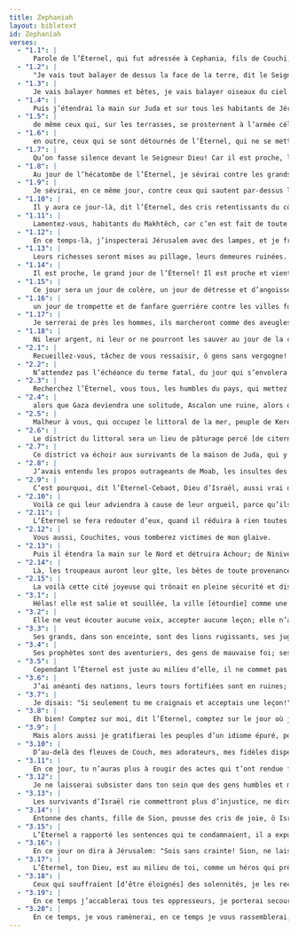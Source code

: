 ```yaml
---
title: Zephaniah
layout: bibletext
id: Zephaniah
verses:
  - "1.1": |
      Parole de l’Éternel, qui fut adressée à Cephania, fils de Couchi, fils de Ghedalia, fils d’Amaria, fils de Hizkia sous le règne de Josias, fils d’Amon, roi de Juda:
  - "1.2": |
      "Je vais tout balayer de dessus la face de la terre, dit le Seigneur.
  - "1.3": |
      Je vais balayer hommes et bêtes, je vais balayer oiseaux du ciel et poissons de la mer, les occasions de chute avec les impies: j’exterminerai les hommes de dessus le sol, dit le Seigneur.
  - "1.4": |
      Puis j’étendrai la main sur Juda et sur tous les habitants de Jérusalem, et je ferai disparaître de cette ville ce qui reste de Baal, le nom des desservants d’idoles avec les prêtres;
  - "1.5": |
      de même ceux qui, sur les terrasses, se prosternent à l’armée céleste, qui se prosternent tantôt en jurant par l’Éternel, tantôt en jurant par Malcom;
  - "1.6": |
      en outre, ceux qui se sont détournés de l’Éternel, qui ne se mettent pas en quête de lui et ne le consultent pas.
  - "1.7": |
      Qu’on fasse silence devant le Seigneur Dieu! Car il est proche, le jour de l’Éternel, car l’Éternel a préparé une hécatombe, il a désigné ses invités!
  - "1.8": |
      Au jour de l’hécatombe de l’Éternel, je sévirai contre les grands et les princes royaux, contre tous ceux qui endossent des vêtements étrangers.
  - "1.9": |
      Je sévirai, en ce même jour, contre ceux qui sautent par-dessus le seuil [des temples], et remplissent la maison de leur Maître de rapines et de fraude.
  - "1.10": |
      Il y aura ce jour-là, dit l’Éternel, des cris retentissants du côté de la porte aux Poissons, des hurlements du côté du Deuxième district et un grand fracas du côté des collines.
  - "1.11": |
      Lamentez-vous, habitants du Makhtêch, car c’en est fait de toute cette population de marchands, ils sont perdus, tous [ces gens] chargés d’argent.
  - "1.12": |
      En ce temps-là, j’inspecterai Jérusalem avec des lampes, et je frapperai tous ces hommes qui demeurent accroupis sur leur lie, disant en leur cœur: "L’Éternel ne peut faire du bien ni causer de dommage."
  - "1.13": |
      Leurs richesses seront mises au pillage, leurs demeures ruinées. Ils bâtiront des maisons qu’ils n’habiteront point, planteront des vignes dont ils ne boiront pas le vin.
  - "1.14": |
      Il est proche, le grand jour de l’Éternel! Il est proche et vient avec une extrême vitesse. Déjà on entend le bruit du jour de l’Éternel, c’est alors que le guerrier poussera des cris stridents.
  - "1.15": |
      Ce jour sera un jour de colère, un jour de détresse et d’angoisse, un jour de ruine et de dévastation, un jour d’obscurité et de profondes ténèbres, un jour de nuages et de brume épaisse;
  - "1.16": |
      un jour de trompette et de fanfare guerrière contre les villes fortes et les tours élevées.
  - "1.17": |
      Je serrerai de près les hommes, ils marcheront comme des aveugles, pour avoir péché contre l’Éternel. Leur sang sera répandu comme la poussière, leur sève comme des ordures.
  - "1.18": |
      Ni leur argent, ni leur or ne pourront les sauver au jour de la colère de l’Éternel; tout ce pays sera consumé par le feu de son indignation, car il amènera la ruine totale, la perte soudaine de tous les habitants du pays."
  - "2.1": |
      Recueillez-vous, tâchez de vous ressaisir, ô gens sans vergogne!
  - "2.2": |
      N’attendez pas l’échéance du terme fatal, du jour qui s’envolera rapide comme le chaume; n’attendez pas que fonde sur vous l’ardente colère du Seigneur, que vous surprenne le jour du courroux divin.
  - "2.3": |
      Recherchez l’Éternel, vous tous, les humbles du pays, qui mettez en pratique ses lois. Exercez-vous à la droiture, exercez-vous à l’humilité, peut-être serez-vous à l’abri au jour de la colère de l’Éternel,
  - "2.4": |
      alors que Gaza deviendra une solitude, Ascalon une ruine, alors qu’Asdod se verra expulsée en plein midi, Ekron renversée de fond en comble.
  - "2.5": |
      Malheur à vous, qui occupez le littoral de la mer, peuple de Keréthites! A vous, Canaan, pays des Philistins, s’adresse la menace de l’Éternel: "Je vous ruinerai jusqu’à vous dépeupler!"
  - "2.6": |
      Le district du littoral sera un lieu de pâturage percé [de citernes] par les bergers et un cantonnement pour les brebis.
  - "2.7": |
      Ce district va échoir aux survivants de la maison de Juda, qui y pâtureront, qui, le soir venu, gîteront dans les habitations d’Ascalon, quand l’Éternel, leur Dieu, se souvenant d’eux, les aura ramenés de captivité.
  - "2.8": |
      J’avais entendu les propos outrageants de Moab, les insultes des fils d’Ammon, qui bafouaient mon peuple et manifestaient leur arrogance contre ses frontières.
  - "2.9": |
      C’est pourquoi, dit l’Éternel-Cebaot, Dieu d’Israël, aussi vrai que je vis, Moab sera comme Sodome, les fils d’Ammon comme Gomorrhe: un fouillis de broussailles: une mine de sel et une solitude éternelle. Les survivants de mon peuple les mettront au pillage, le reste de ma nation en prendra possession.
  - "2.10": |
      Voilà ce qui leur adviendra à cause de leur orgueil, parce qu’ils ont outragé et regardé de haut le peuple de l’Éternel-Cebaot.
  - "2.11": |
      L’Éternel se fera redouter d’eux, quand il réduira à rien toutes les divinités de la terre: alors toutes les îles des nations lui rendront hommage, chacune de son côté.
  - "2.12": |
      Vous aussi, Couchites, vous tomberez victimes de mon glaive.
  - "2.13": |
      Puis il étendra la main sur le Nord et détruira Achour; de Ninive il fera une solitude, une lande aride comme le désert.
  - "2.14": |
      Là, les troupeaux auront leur gîte, les bêtes de toute provenance; tant le pélican que le hibou éliront domicile sur ses chapiteaux. Des voix gazouilleront à travers les fenêtres, les seuils ne seront que décombres, car on aura arraché les lambris de cèdres.
  - "2.15": |
      La voilà cette cité joyeuse qui trônait en pleine sécurité et disait à part soi: "Moi et personne que moi! " Ah! comme elle est devenue une solitude, un repaire de fauves! Quiconque passe près d’elle ricane et agite la main.
  - "3.1": |
      Hélas! elle est salie et souillée, la ville [étourdie] comme une colombe!
  - "3.2": |
      Elle ne veut écouter aucune voix, accepter aucune leçon; elle n’a pas confiance en l’Éternel, elle ne s’approche pas de son Dieu.
  - "3.3": |
      Ses grands, dans son enceinte, sont des lions rugissants, ses juges des loups nocturnes qui n’ont rien à déchiqueter au matin.
  - "3.4": |
      Ses prophètes sont des aventuriers, des gens de mauvaise foi; ses prêtres profanent les choses saintes, font violence à la loi.
  - "3.5": |
      Cependant l’Éternel est juste au milieu d’elle, il ne commet pas d’iniquité; chaque matin, il fait éclater au grand jour sa droiture, sans y manquer jamais. Mais le malfaiteur ne connaît pas la honte.
  - "3.6": |
      J’ai anéanti des nations, leurs tours fortifiées sont en ruines; j’ai dévasté leurs campagnes, qui ne voient plus de passants, leurs villes sont ravagées, abandonnées de tous, dépeuplées.
  - "3.7": |
      Je disais: "Si seulement tu me craignais et acceptais une leçon!" Ainsi cette résidence échapperait à la destruction, à toutes les menaces dirigées contre elle. Mais non! Ils s’empressent de commettre toutes les mauvaises actions.
  - "3.8": |
      Eh bien! Comptez sur moi, dit l’Éternel, comptez sur le jour où je me lèverai pour saccager! Aussi bien c’est l’arrêt [de ma volonté] de réunir les peuples, de convoquer les royaumes, afin de déverser sur eux mon courroux, tout le feu de ma colère: oui, par le feu de mon indignation toute la terre sera dévorée.
  - "3.9": |
      Mais alors aussi je gratifierai les peuples d’un idiome épuré, pour que tous ils invoquent le nom de l’Éternel et l’adorent d’un cœur unanime.
  - "3.10": |
      D’au-delà des fleuves de Couch, mes adorateurs, mes fidèles dispersés m’amèneront des offrandes.
  - "3.11": |
      En ce jour, tu n’auras plus à rougir des actes qui t’ont rendue fautive à mon égard, car j’éloignerai du milieu de toi tes exaltés d’orgueil, tu ne continueras plus à porter haut le front sur ma sainte montagne.
  - "3.12": |
      Je ne laisserai subsister dans ton sein que des gens humbles et modestes, qui chercheront un abri dans le nom de l’Éternel.
  - "3.13": |
      Les survivants d’Israël rie commettront plus d’injustice, ne diront pas de mensonge; on ne surprendra dans leur bouche aucun langage trompeur; mais ils pâtureront, ils prendront leur repos, sans personne pour les troubler.
  - "3.14": |
      Entonne des chants, fille de Sion, pousse des cris de joie, ô Israël! Réjouis-toi et exulte de tout cœur, fille de Jérusalem!
  - "3.15": |
      L’Éternel a rapporté les sentences qui te condamnaient, il a expulsé tes ennemis; le roi d’Israël, l’Éternel, est au milieu de toi: tu n’auras plus de malheur à redouter!
  - "3.16": |
      En ce jour on dira à Jérusalem: "Sois sans crainte! Sion, ne laisse pas défaillir tes bras!"
  - "3.17": |
      L’Éternel, ton Dieu, est au milieu de toi, comme un héros qui prête main forte. Il éprouvera une vive joie à ton sujet; dans son amour, il fera le silence [sur tes fautes], se réjouira de toi avec transport.
  - "3.18": |
      Ceux qui souffraient [d’être éloignés] des solennités, je les recueille comme faisant corps avec toi; [assez longtemps] l’opprobre fut leur partage.
  - "3.19": |
      En ce temps j’accablerai tous tes oppresseurs, je porterai secours aux [brebis] qui boitent, je rassemblerai celles qui sont pourchassées, et j’établirai leur gloire et leur renommée dans tous les pays [qui ont connu] leur honte.
  - "3.20": |
      En ce temps, je vous ramènerai, en ce temps je vous rassemblerai, car je veux faire éclater votre renommée et votre gloire parmi toutes les nations de la terre, en ramenant vos captifs, sous vos propres yeux, dit l’Éternel.
---
```


